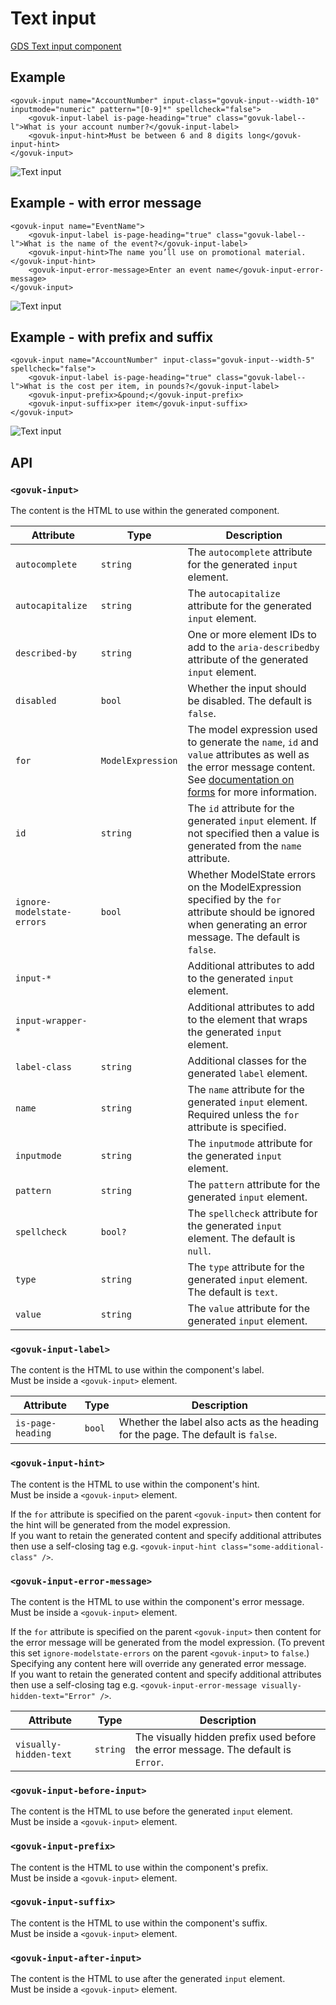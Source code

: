 # Text input

[GDS Text input component](https://design-system.service.gov.uk/components/text-input/)

## Example

```razor
<govuk-input name="AccountNumber" input-class="govuk-input--width-10" inputmode="numeric" pattern="[0-9]*" spellcheck="false">
    <govuk-input-label is-page-heading="true" class="govuk-label--l">What is your account number?</govuk-input-label>
    <govuk-input-hint>Must be between 6 and 8 digits long</govuk-input-hint>
</govuk-input>
```

![Text input](../images/text-input.png)

## Example - with error message

```razor
<govuk-input name="EventName">
    <govuk-input-label is-page-heading="true" class="govuk-label--l">What is the name of the event?</govuk-input-label>
    <govuk-input-hint>The name you’ll use on promotional material.</govuk-input-hint>
    <govuk-input-error-message>Enter an event name</govuk-input-error-message>
</govuk-input>
```

![Text input](../images/text-input-with-error.png)

## Example - with prefix and suffix

```razor
<govuk-input name="AccountNumber" input-class="govuk-input--width-5" spellcheck="false">
    <govuk-input-label is-page-heading="true" class="govuk-label--l">What is the cost per item, in pounds?</govuk-input-label>
    <govuk-input-prefix>&pound;</govuk-input-prefix>
    <govuk-input-suffix>per item</govuk-input-suffix>
</govuk-input>
```

![Text input](../images/text-input-with-prefix-and-suffix.png)


## API

### `<govuk-input>`

The content is the HTML to use within the generated component.

| Attribute                  | Type              | Description                                                                                                                                                                      |
|----------------------------|-------------------|----------------------------------------------------------------------------------------------------------------------------------------------------------------------------------|
| `autocomplete`             | `string`          | The `autocomplete` attribute for the generated `input` element.                                                                                                                  |
| `autocapitalize`           | `string`          | The `autocapitalize` attribute for the generated `input` element.                                                                                                                |
| `described-by`             | `string`          | One or more element IDs to add to the `aria-describedby` attribute of the generated `input` element.                                                                             |
| `disabled`                 | `bool`            | Whether the input should be disabled. The default is `false`.                                                                                                                    |
| `for`                      | `ModelExpression` | The model expression used to generate the `name`, `id` and `value` attributes as well as the error message content. See [documentation on forms](forms.md) for more information. |
| `id`                       | `string`          | The `id` attribute for the generated `input` element. If not specified then a value is generated from the `name` attribute.                                                      |
| `ignore-modelstate-errors` | `bool`            | Whether ModelState errors on the ModelExpression specified by the `for` attribute should be ignored when generating an error message. The default is `false`.                    |
| `input-*`                  |                   | Additional attributes to add to the generated `input` element.                                                                                                                   |
| `input-wrapper-*`          |                   | Additional attributes to add to the element that wraps the generated `input` element.                                                                                            |
| `label-class`              | `string`          | Additional classes for the generated `label` element.                                                                                                                            |
| `name`                     | `string`          | The `name` attribute for the generated `input` element. Required unless the `for` attribute is specified.                                                                        |
| `inputmode`                | `string`          | The `inputmode` attribute for the generated `input` element.                                                                                                                     |
| `pattern`                  | `string`          | The `pattern` attribute for the generated `input` element.                                                                                                                       |
| `spellcheck`               | `bool?`           | The `spellcheck` attribute for the generated `input` element. The default is `null`.                                                                                             |
| `type`                     | `string`          | The `type` attribute for the generated `input` element. The default is `text`.                                                                                                   |
| `value`                    | `string`          | The `value` attribute for the generated `input` element.                                                                                                                         |

### `<govuk-input-label>`

The content is the HTML to use within the component's label.\
Must be inside a `<govuk-input>` element.

| Attribute         | Type   | Description                                                                      |
|-------------------|--------|----------------------------------------------------------------------------------|
| `is-page-heading` | `bool` | Whether the label also acts as the heading for the page. The default is `false`. |

### `<govuk-input-hint>`

The content is the HTML to use within the component's hint.\
Must be inside a `<govuk-input>` element.

If the `for` attribute is specified on the parent `<govuk-input>` then content for the hint will be generated from the model expression.\
If you want to retain the generated content and specify additional attributes then use a self-closing tag e.g.
`<govuk-input-hint class="some-additional-class" />`.

### `<govuk-input-error-message>`

The content is the HTML to use within the component's error message.\
Must be inside a `<govuk-input>` element.

If the `for` attribute is specified on the parent `<govuk-input>` then content for the error message will be generated from the model expression.
(To prevent this set `ignore-modelstate-errors` on the parent `<govuk-input>` to `false`.) Specifying any content here will override any generated error message.\
If you want to retain the generated content and specify additional attributes then use a self-closing tag e.g.
`<govuk-input-error-message visually-hidden-text="Error" />`.

| Attribute              | Type     | Description                                                                       |
|------------------------|----------|-----------------------------------------------------------------------------------|
| `visually-hidden-text` | `string` | The visually hidden prefix used before the error message. The default is `Error`. |

### `<govuk-input-before-input>`

The content is the HTML to use before the generated `input` element.\
Must be inside a `<govuk-input>` element.

### `<govuk-input-prefix>`

The content is the HTML to use within the component's prefix.\
Must be inside a `<govuk-input>` element.

### `<govuk-input-suffix>`

The content is the HTML to use within the component's suffix.\
Must be inside a `<govuk-input>` element.

### `<govuk-input-after-input>`

The content is the HTML to use after the generated `input` element.\
Must be inside a `<govuk-input>` element.
